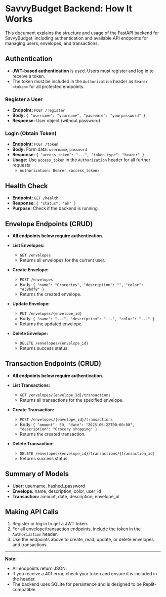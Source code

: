 # SavvyBudget Backend: How It Works

This document explains the structure and usage of the FastAPI backend for SavvyBudget, including authentication and available API endpoints for managing users, envelopes, and transactions.

## Authentication
- **JWT-based authentication** is used. Users must register and log in to receive a token.
- The token must be included in the `Authorization` header as `Bearer <token>` for all protected endpoints.

### Register a User
- **Endpoint:** `POST /register`
- **Body:** `{ "username": "yourname", "password": "yourpassword" }`
- **Response:** User object (without password)

### Login (Obtain Token)
- **Endpoint:** `POST /token`
- **Body:** Form data: `username`, `password`
- **Response:** `{ "access_token": "...", "token_type": "bearer" }`
- **Usage:** Use `access_token` in the `Authorization` header for all further requests:
  - `Authorization: Bearer <access_token>`

## Health Check
- **Endpoint:** `GET /health`
- **Response:** `{ "status": "ok" }`
- **Purpose:** Check if the backend is running.

## Envelope Endpoints (CRUD)
- **All endpoints below require authentication.**

- **List Envelopes:**
  - `GET /envelopes`
  - Returns all envelopes for the current user.

- **Create Envelope:**
  - `POST /envelopes`
  - Body: `{ "name": "Groceries", "description": "", "color": "#38bdf8" }`
  - Returns the created envelope.

- **Update Envelope:**
  - `PUT /envelopes/{envelope_id}`
  - Body: `{ "name": "...", "description": "...", "color": "..." }`
  - Returns the updated envelope.

- **Delete Envelope:**
  - `DELETE /envelopes/{envelope_id}`
  - Returns success status.

## Transaction Endpoints (CRUD)
- **All endpoints below require authentication.**

- **List Transactions:**
  - `GET /envelopes/{envelope_id}/transactions`
  - Returns all transactions for the specified envelope.

- **Create Transaction:**
  - `POST /envelopes/{envelope_id}/transactions`
  - Body: `{ "amount": 50, "date": "2025-06-22T00:00:00", "description": "Grocery shopping" }`
  - Returns the created transaction.

- **Delete Transaction:**
  - `DELETE /envelopes/{envelope_id}/transactions/{transaction_id}`
  - Returns success status.

## Summary of Models
- **User:** username, hashed_password
- **Envelope:** name, description, color, user_id
- **Transaction:** amount, date, description, envelope_id

## Making API Calls
1. Register or log in to get a JWT token.
2. For all envelope/transaction endpoints, include the token in the `Authorization` header.
3. Use the endpoints above to create, read, update, or delete envelopes and transactions.

---

**Note:**
- All endpoints return JSON.
- If you receive a 401 error, check your token and ensure it is included in the header.
- The backend uses SQLite for persistence and is designed to be Replit-compatible.
